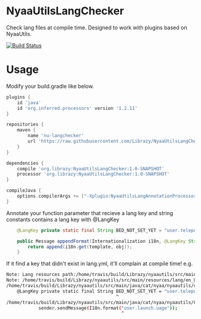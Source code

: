 # NyaaUtilsLangChecker
Check lang files at compile time. Designed to work with plugins based on NyaaUtils. 

[![Build Status](https://travis-ci.org/Librazy/NyaaUtilsLangChecker.svg?branch=master)](https://travis-ci.org/Librazy/NyaaUtilsLangChecker)

# Usage
Modify your build.gradle like below.

```gradle
plugins {
    id 'java'
    id 'org.inferred.processors' version '1.2.11'
}

repositories {
    maven {
        name 'nu-langchecker'
        url 'https://raw.githubusercontent.com/Librazy/NyaaUtilsLangChecker/maven-repo'
    }
}

dependencies {
    compile 'org.librazy:NyaaUtilsLangChecker:1.0-SNAPSHOT'
    processor 'org.librazy:NyaaUtilsLangChecker:1.0-SNAPSHOT'
}

compileJava {
    options.compilerArgs += ["-Xplugin:NyaaUtilsLangAnnotationProcessor"]
}
```

Annotate your function parameter that recieve a lang key and string constants contains a lang key with @LangKey
```java
    @LangKey private static final String BED_NOT_SET_YET = "user.teleport.bed_not_set_yet";

    public Message appendFormat(Internationalization i18n, @LangKey String template, Object... obj) {
        return append(i18n.get(template, obj));
    }
```

If it find a key that didn't exist in lang.yml, it'll complain at compile time!
e.g.
```bash
Note: Lang resources path:/home/travis/build/Librazy/nyaautils/src/main/resources/lang
Note: /home/travis/build/Librazy/nyaautils/src/main/resources/lang/en_US.yml
/home/travis/build/Librazy/nyaautils/src/main/java/cat/nyaa/nyaautils/commandwarpper/Teleport.java:32: warning: Key user.teleport.bednot_set_yet not found in lang en_US.yml
    @LangKey private static final String BED_NOT_SET_YET = "user.teleport.bednot_set_yet";
                                         ^
/home/travis/build/Librazy/nyaautils/src/main/java/cat/nyaa/nyaautils/CommandHandler.java:78: warning: Key user.launch.uage not found in lang en_US.yml
            sender.sendMessage(I18n.format("user.launch.uage"));
                                           ^
```
